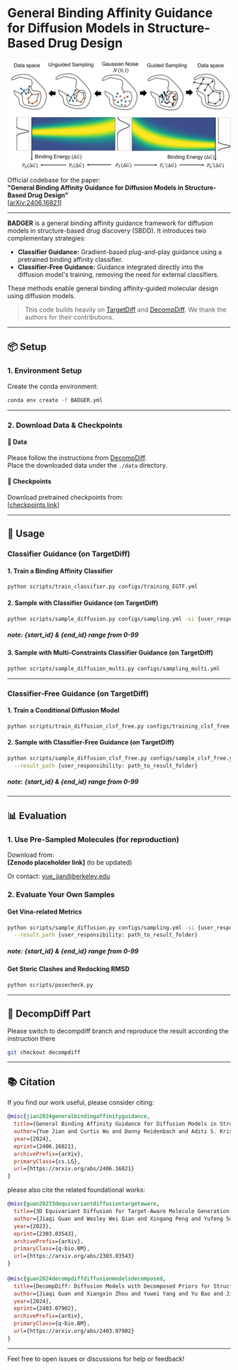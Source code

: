 # General Binding Affinity Guidance for Diffusion Models in Structure-Based Drug Design

![Figure 1](figs/fig1.png)

Official codebase for the paper:  
**"General Binding Affinity Guidance for Diffusion Models in Structure-Based Drug Design"**  
[[arXiv:2406.16821](https://arxiv.org/abs/2406.16821)]

---

**BADGER** is a general binding affinity guidance framework for diffusion models in structure-based drug discovery (SBDD). It introduces two complementary strategies:

- **Classifier Guidance:** Gradient-based plug-and-play guidance using a pretrained binding affinity classifier.
- **Classifier-Free Guidance:** Guidance integrated directly into the diffusion model's training, removing the need for external classifiers.

These methods enable general binding affinity-guided molecular design using diffusion models.

> This code builds heavily on [TargetDiff](https://github.com/guanjq/targetdiff) and [DecompDiff](https://github.com/bytedance/DecompDiff). We thank the authors for their contributions.

---

## 📦 Setup

### 1. Environment Setup

Create the conda environment:

```bash
conda env create -f BADGER.yml
```

---

### 2. Download Data & Checkpoints

#### 📁 Data

Please follow the instructions from [DecompDiff](https://github.com/bytedance/DecompDiff).  
Place the downloaded data under the `./data` directory.

#### 🧠 Checkpoints

Download pretrained checkpoints from:  
[[checkpoints link](https://drive.google.com/drive/folders/1kHjCFaoEkXfnRlNb5HMIPqTZTvetlLcv?usp=sharing)]

---

## 🚀 Usage

### Classifier Guidance (on TargetDiff)

#### 1. Train a Binding Affinity Classifier

```bash
python scripts/train_classifier.py configs/training_EGTF.yml
```

#### 2. Sample with Classifier Guidance (on TargetDiff)

```bash
python scripts/sample_diffusion.py configs/sampling.yml -si {user_responsibility: start_id} -ei {user_responsibility: end_id}
```
##### note: {start_id} & {end_id} range from 0-99

#### 3. Sample with Multi-Constraints Classifier Guidance (on TargetDiff)

```bash
python scripts/sample_diffusion_multi.py configs/sampling_multi.yml
```

---

### Classifier-Free Guidance (on TargetDiff)

#### 1. Train a Conditional Diffusion Model

```bash
python scripts/train_diffusion_clsf_free.py configs/training_clsf_free.yml --wandb True
```

#### 2. Sample with Classifier-Free Guidance (on TargetDiff)

```bash
python scripts/sample_diffusion_clsf_free.py configs/sample_clsf_free.yml -si {user_responsibility: start_id} -ei {user_responsibility: end_id} \
  --result_path {user_responsibility: path_to_result_folder}
```
##### note: {start_id} & {end_id} range from 0-99

---

## 📊 Evaluation

### 1. Use Pre-Sampled Molecules (for reproduction)

Download from:  
**[Zenodo placeholder link]** (to be updated)

Or contact:
yue_jian@berkeley.edu

### 2. Evaluate Your Own Samples

#### Get Vina-related Metrics

```bash
python scripts/sample_diffusion.py configs/sampling.yml -si {user_responsibility: start_id} -ei {user_responsibility: end_id} \
  --result_path {user_responsibility: path_to_result_folder}
```
##### note: {start_id} & {end_id} range from 0-99

#### Get Steric Clashes and Redocking RMSD

```bash
python scripts/posecheck.py
```

---

## 🧪 DecompDiff Part

Please switch to decompdiff branch and reproduce the result according the instruction there
```bash
git checkout decompdiff
```

---

## 📚 Citation

If you find our work useful, please consider citing:

```bibtex
@misc{jian2024generalbindingaffinityguidance,
  title={General Binding Affinity Guidance for Diffusion Models in Structure-Based Drug Design},
  author={Yue Jian and Curtis Wu and Danny Reidenbach and Aditi S. Krishnapriyan},
  year={2024},
  eprint={2406.16821},
  archivePrefix={arXiv},
  primaryClass={cs.LG},
  url={https://arxiv.org/abs/2406.16821}
}
```

please also cite the related foundational works:

```bibtex
@misc{guan20233dequivariantdiffusiontargetaware,
  title={3D Equivariant Diffusion for Target-Aware Molecule Generation and Affinity Prediction},
  author={Jiaqi Guan and Wesley Wei Qian and Xingang Peng and Yufeng Su and Jian Peng and Jianzhu Ma},
  year={2023},
  eprint={2303.03543},
  archivePrefix={arXiv},
  primaryClass={q-bio.BM},
  url={https://arxiv.org/abs/2303.03543}
}

@misc{guan2024decompdiffdiffusionmodelsdecomposed,
  title={DecompDiff: Diffusion Models with Decomposed Priors for Structure-Based Drug Design},
  author={Jiaqi Guan and Xiangxin Zhou and Yuwei Yang and Yu Bao and Jian Peng and Jianzhu Ma and Qiang Liu and Liang Wang and Quanquan Gu},
  year={2024},
  eprint={2403.07902},
  archivePrefix={arXiv},
  primaryClass={q-bio.BM},
  url={https://arxiv.org/abs/2403.07902}
}
```

---

Feel free to open issues or discussions for help or feedback!

